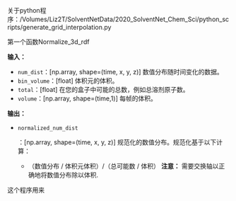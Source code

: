 关于python程序：/Volumes/Liz2T/SolventNetData/2020_SolventNet_Chem_Sci/python_scripts/generate_grid_interpolation.py

第一个函数Normalize_3d_rdf

**输入：**

- `num_dist`：[np.array, shape=(time, x, y, z)] 数值分布随时间变化的数据。
- `bin_volume`：[float] 体积元的体积。
- `total`：[float] 在您的盒子中可能的总数，例如总溶剂原子数。
- `volume`：[np.array, shape=(time,1)] 每帧的体积。

**输出：**

- ```
  normalized_num_dist
  ```

  ：[np.array, shape=(time, x, y, z)] 规范化的数值分布。规范化基于以下计算：

  - （数值分布 / 体积元体积）/（总可能数 / 体积） **注意：** 需要交换轴以正确地将数值分布除以体积.

这个程序用来